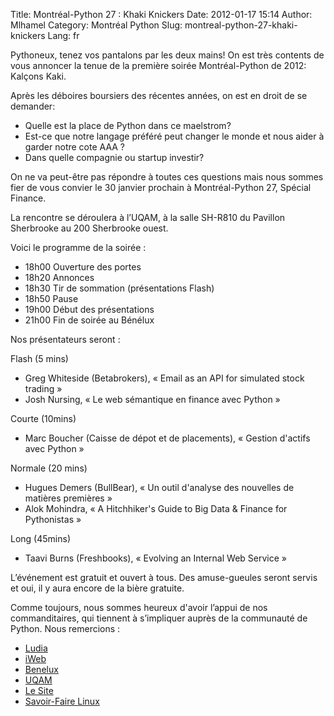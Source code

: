 Title: Montréal-Python 27 : Khaki Knickers
Date: 2012-01-17 15:14
Author: Mlhamel
Category: Montréal Python
Slug: montreal-python-27-khaki-knickers
Lang: fr

Pythoneux, tenez vos pantalons par les deux mains! On est très contents
de vous annoncer la tenue de la première soirée Montréal-Python de 2012:
Kalçons Kaki.

</p>

Après les déboires boursiers des récentes années, on est en droit de se
demander:

-   Quelle est la place de Python dans ce maelstrom?
-   Est-ce que notre langage préféré peut changer le monde et nous aider
    à garder notre cote AAA ?
-   Dans quelle compagnie ou startup investir?

</p>

On ne va peut-être pas répondre à toutes ces questions mais nous sommes
fier de vous convier le 30 janvier prochain à Montréal-Python 27,
Spécial Finance.

</p>

La rencontre se déroulera à l’UQAM, à la salle SH-R810 du Pavillon
Sherbrooke au 200 Sherbrooke ouest.

</p>

Voici le programme de la soirée :

-   18h00 Ouverture des portes
-   18h20 Annonces
-   18h30 Tir de sommation (présentations Flash)
-   18h50 Pause
-   19h00 Début des présentations
-   21h00 Fin de soirée au Bénélux

</p>
</p>

Nos présentateurs seront :

</p>

Flash (5 mins)

-   Greg Whiteside (Betabrokers), « Email as an API for simulated stock
    trading »
-   Josh Nursing, « Le web sémantique en finance avec Python »

</p>
</p>

Courte (10mins)

-   Marc Boucher (Caisse de dépot et de placements), « Gestion d'actifs
    avec Python »

</p>
</p>

Normale (20 mins)

-   Hugues Demers (BullBear), « Un outil d'analyse des nouvelles de
    matières premières »
-   Alok Mohindra, « A Hitchhiker's Guide to Big Data & Finance for
    Pythonistas »

</p>
</p>

Long (45mins)

-   Taavi Burns (Freshbooks), « Evolving an Internal Web Service »

</p>
</p>

L’événement est gratuit et ouvert à tous. Des amuse-gueules seront
servis et oui, il y aura encore de la bière gratuite.

</p>

Comme toujours, nous sommes heureux d'avoir l’appui de nos
commanditaires, qui tiennent à s’impliquer auprès de la communauté de
Python. Nous remercions :

</p>

-   [Ludia][]
-   [iWeb][]
-   [Benelux][]
-   [UQAM][]
-   [Le Site][]
-   [Savoir-Faire Linux][]

<!--:-->

</p>

  [Ludia]: http://ludia.com/
  [iWeb]: http://iweb.ca/
  [Benelux]: http://www.brasseriebenelux.com/
  [UQAM]: http://uqam.ca/
  [Le Site]: http://lesite.ca/
  [Savoir-Faire Linux]: http://savoirfairelinux.com/
